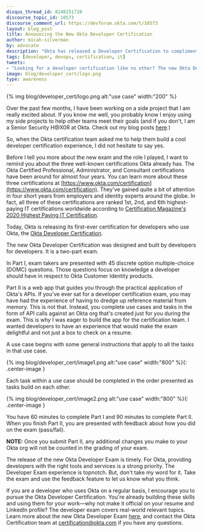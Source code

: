```yaml
---
disqus_thread_id: 8148251728
discourse_topic_id: 10573
discourse_comment_url: https://devforum.okta.com/t/10573
layout: blog_post
title: Announcing the New Okta Developer Certification
author: micah-silverman
by: advocate
description: "Okta has released a Developer Certification to compliment its award-winning IT certifications."
tags: [developer, devops, certification, it]
tweets:
- "Looking for a developer certification like no other? The new Okta Developer Certification app has you apply your knowledge by using the Okta API."
image: blog/developer_cert/logo.png
type: awareness
---
```


{% img blog/developer_cert/logo.png alt:"use case" width:"200" %}

Over the past few months, I have been working on a side project that I am really excited about. If you know me well, you probably know I enjoy using my side projects to help other teams meet their goals (and if you don't, I am a Senior Security H@X0R at Okta. Check out my blog posts [here](/blog/authors/micah-silverman).)
 
So, when the Okta certification team asked me to help them build a cool developer certification experience, I did not hesitate to say yes.
 
Before I tell you more about the new exam and the role I played, I want to remind you about the three well-known certifications Okta already has. The Okta Certified Professional, Administrator, and Consultant certifications have been around for almost four years. You can learn more about these three certifications at [https://www.okta.com/certification](https://www.okta.com/certification). They've gained quite a bit of attention in four short years from employers and identity experts around the globe. In fact, all three of these certifications are ranked 1st, 2nd, and 6th highest-paying IT certifications worldwide according to [Certification Magazine's 2020 Highest Paying IT Certification](http://certmag.com/salary-survey-2020-new-salary-survey-75/).
 
Today, Okta is releasing its first-ever certification for developers who use Okta, the [Okta Developer Certification](https://www.okta.com/resources/developer-exam-study-guide/).
 
The new Okta Developer Certification was designed and built by developers for developers. It is a two-part exam.

In Part I, exam takers are presented with 45 discrete option multiple-choice (DOMC) questions. Those questions focus on knowledge a developer should have in respect to Okta Customer Identity products. 

Part II is a web app that guides you through the practical application of Okta's APIs. If you've ever sat for a developer certification exam, you may have had the experience of having to dredge up reference material from memory. This is not that. Instead, you complete use cases and tasks in the form of API calls against an Okta org that's created just for you during the exam. This is why I was eager to build the app for the certification team. I wanted developers to have an experience that would make the exam delightful and not just a box to check on a resume.

A use case begins with some general instructions that apply to all the tasks in that use case. 

{% img blog/developer_cert/image1.png alt:"use case" width:"800" %}{: .center-image }

Each task within a use case should be completed in the order presented as tasks build on each other.

{% img blog/developer_cert/image2.png alt:"use case" width:"800" %}{: .center-image }

You have 60 minutes to complete Part I and 90 minutes to complete Part II. When you finish Part II, you are presented with feedback about how you did on the exam (pass/fail). 

**NOTE:** Once you submit Part II, any additional changes you make to your Okta org will not be counted in the grading of your exam.

The release of the new Okta Developer Exam is timely. For Okta, providing developers with the right tools and services is a strong priority. The Developer Exam experience is topnotch. But, don't take my word for it. Take the exam and use the feedback feature to let us know what you think. 

If you are a developer who uses Okta on a regular basis, I encourage you to pursue the Okta Developer Certification. You're already building these skills and using them for your work—why not make it official on your resume and LinkedIn profile? The developer exam covers real-world relevant topics. Learn more about the new Okta Developer Exam [here](https://www.okta.com/resources/developer-exam-study-guide/), and contact the Okta Certification team at certification@okta.com if you have any questions.

